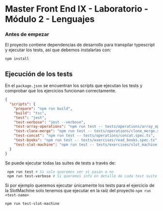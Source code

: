 # Master Front End IX - Laboratorio - Módulo 2 - Lenguajes

### Antes de empezar

El proyecto contiene dependencias de desarrollo para transpilar typescript y ejecutar los tests, así que debemos instalarlas con:

```sh
npm install
```

## Ejecución de los tests

En el `package.json` se encuentran los scripts que ejecutan los tests y comprobar que los ejercicios funcionan correctamente.

```json
{
  "scripts": {
    "prepare": "npm run build",
    "build": "tsc",
    "test": "jest",
    "test-verbose": "jest --verbose",
    "test-array-operations": "npm run test -- tests/operations/array_operations.spec.ts",
    "test-clone-merge": "npm run test -- tests/operations/clone_merge.spec.ts",
    "test-concat": "npm run test -- tests/operations/concat.spec.ts",
    "test-books": "npm run test -- tests/exercises/read_books.spec.ts",
    "test-slot-machine": "npm run test -- tests/exercises/slot_machine.spec.ts"
  }
}
```

Se puede ejecutar todas las suites de tests a través de:

```sh
 npm run test # Si solo queremos ver si pasan o no
 npm run test-verbose # Si queremos info en detalle de cada test suite
```

Si por ejemplo queremos ejecutar únicamente los tests para el ejercicio de la SlotMachine solo tenemos que ejecutar en la raíz del proyecto `npm run <test-name>`

```sh
npm run test-slot-machine
```
